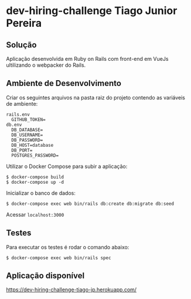 # dev-hiring-challenge Tiago Junior Pereira

## Solução

Aplicação desenvolvida em Ruby on Rails com front-end em VueJs ultilizando o webpacker do Rails.

## Ambiente de Desenvolvimento

Criar os seguintes arquivos na pasta raiz do projeto contendo as variáveis de ambiente:  
```
rails.env
  GITHUB_TOKEN=
db.env
  DB_DATABASE=
  DB_USERNAME=
  DB_PASSWORD=
  DB_HOST=database
  DB_PORT=
  POSTGRES_PASSWORD=
```

Utilizar o Docker Compose para subir a aplicação:
```
$ docker-compose build
$ docker-compose up -d
```

Inicializar o banco de dados:
```
$ docker-compose exec web bin/rails db:create db:migrate db:seed
```

Acessar `localhost:3000`

## Testes

Para executar os testes é rodar o comando abaixo:
```
$ docker-compose exec web bin/rails spec
```

## Aplicação disponível

https://dev-hiring-challenge-tiago-jp.herokuapp.com/